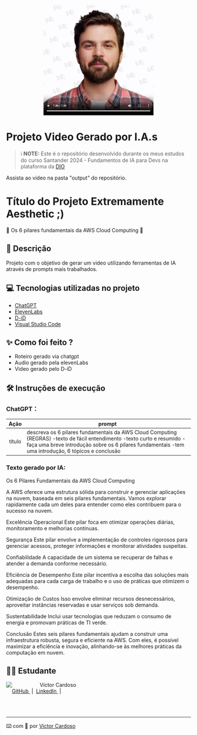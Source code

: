 <p align="center">
<img 
    src="./assets/image/pilaresAws.png"
    width="300"
/>
</p>

# Projeto Video Gerado por I.A.s

 > ℹ️ **NOTE:** Este é o repositório desenvolvido durante os meus estudos do curso Santander 2024 - Fundamentos de IA para Devs na plataforma da [DIO](https://dio.me)

Assista ao video na pasta "output" do repositório.

# Título do Projeto Extremamente Aesthetic ;)
🤖 Os 6 pilares fundamentais da AWS Cloud Computing 🤖

## 📒 Descrição
Projeto com o objetivo de gerar um video utilizando ferramentas de IA através de prompts mais trabalhados.

## 💻 Tecnologias utilizadas no projeto

- [ChatGPT](https://chat.openai.com/) 
- [ElevenLabs](https://beta.elevenlabs.io/)
- [D-iD](https://www.d-id.com/)
- [Visual Studio Code](https://code.visualstudio.com/)

## ✨ Como foi feito ?

- Roteiro gerado via chatgpt
- Audio gerado pela elevenLabs
- Video gerado pelo D-iD

## 🛠️ Instruções de execução

### ChatGPT：

|   Ação   | prompt                                                                                                                                                                                                                                                                         |
| :------: | ------------------------------------------------------------------------------------------------------------------------------------------------------------------------------------------------------------------------------------------------------------------------------ |
|  título  | descreva os 6 pilares fundamentais da AWS Cloud Computing {REGRAS} -texto de fácil entendimento -texto curto e resumido -faça uma breve introdução sobre os 6 pilares fundamentais -tem uma introdução, 6 tópicos e conclusão |

### Texto gerado por IA:

Os 6 Pilares Fundamentais da AWS Cloud Computing

A AWS oferece uma estrutura sólida para construir e gerenciar aplicações na nuvem, baseada em seis pilares fundamentais. Vamos explorar rapidamente cada um deles para entender como eles contribuem para o sucesso na nuvem.

Excelência Operacional
Este pilar foca em otimizar operações diárias, monitoramento e melhorias contínuas.

Segurança
Este pilar envolve a implementação de controles rigorosos para gerenciar acessos, proteger informações e monitorar atividades suspeitas.

Confiabilidade
A capacidade de um sistema se recuperar de falhas e atender a demanda conforme necessário.

Eficiência de Desempenho
Este pilar incentiva a escolha das soluções mais adequadas para cada carga de trabalho e o uso de práticas que otimizem o desempenho.

Otimização de Custos
Isso envolve eliminar recursos desnecessários, aproveitar instâncias reservadas e usar serviços sob demanda.

Sustentabilidade
Inclui usar tecnologias que reduzam o consumo de energia e promovam práticas de TI verde.

Conclusão
Estes seis pilares fundamentais ajudam a construir uma infraestrutura robusta, segura e eficiente na AWS. Com eles, é possível maximizar a eficiência e inovação, alinhando-se às melhores práticas da computação em nuvem.

## 👨‍💻 Estudante

<p>
    <img 
      align=left 
      margin=10 
      width=80 
      src="https://github.com/VictorSamuraiWol.png"
    />
    <p>&nbsp&nbsp&nbspVictor Cardoso<br>
    &nbsp&nbsp&nbsp
    <a 
        href="https://github.com/VictorSamuraiWol">
        GitHub
    </a>
    &nbsp;|&nbsp;
    <a 
        href="https://www.linkedin.com/in/victor-cardoso-cloud-front/">
        LinkedIn
    </a>
    &nbsp;|&nbsp;
    </p>
</p>
<br/><br/>

---

⌨️ com 💚 por [Victor Cardoso](https://github.com/VictorSamuraiWol)